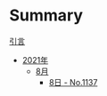 # Summary

[引言](./written_at_front.md)
- [2021年](./2021/SUMMARY.md)
  - [8月](./2021/8/SUMMARY.md)
    - [8日 - No.1137](./2021/8/8%20-%20No.1137%20第N个泰波那契数.md)